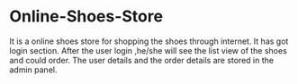 # Online-Shoes-Store
It is a online shoes store for shopping the shoes through internet. 
It has got login section. After the user login ,he/she will see the list view of the shoes and could order.
The user details and the order details are stored in the admin panel.
